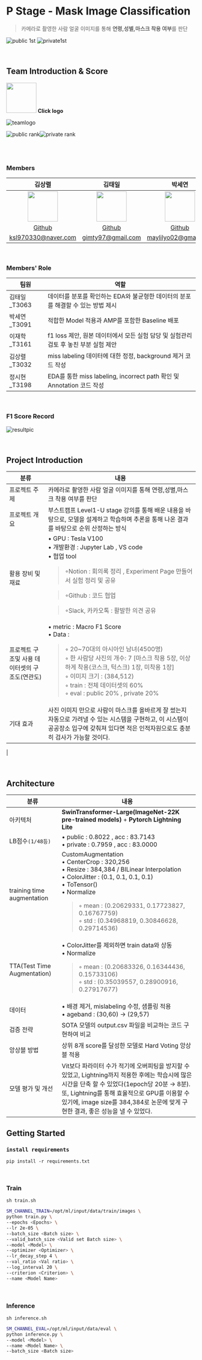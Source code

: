 # P Stage - Mask Image Classification
> 카메라로 촬영한 사람 얼굴 이미지를 통해 **연령,성별,마스크 착용 여부**를 판단


![public 1st](https://img.shields.io/badge/Public%20LB-1st-yellow?style=for-the-badge&logo=appveyor) ![private1st](https://img.shields.io/badge/Private%20LB-1st-yellow?style=for-the-badge&logo=appveyor)

<br>

## Team Introduction & Score


<a href="https://maylilyo.notion.site/NLP-3-Wrap-up-report-952b51a771244dab9a52f973a6368e74"><img src="https://upload.wikimedia.org/wikipedia/commons/4/45/Notion_app_logo.png" height=80 width=80px/></a>
**Click logo**

![teamlogo](https://www.notion.so/image/https%3A%2F%2Fs3-us-west-2.amazonaws.com%2Fsecure.notion-static.com%2F1c92df5d-fffa-4a96-9bef-c09cd8c42ada%2FUntitled.png?table=block&id=5e6b6865-e77a-462a-ac80-272a5dec19c6&spaceId=36a608c4-6cdc-4bd8-a27f-6b7ba453834d&width=2000&userId=81c2b489-fdab-42ca-bfb1-ad6e3e7936e4&cache=v2)

![public rank](https://user-images.githubusercontent.com/46811558/156877191-1a23e91f-865a-4ee2-b3ed-c12111879e47.JPG)![private rank](https://user-images.githubusercontent.com/46811558/156877438-fb6a6ebc-f9b4-4c2e-8893-d466b55f91b4.JPG)


<br>
<br>


### Members
김상렬|김태일|박세연|이재학|정시현|
:-:|:-:|:-:|:-:|:-:
<img src='https://user-images.githubusercontent.com/46811558/157459759-151f2053-92f8-4d00-961a-7cd6511363d2.jpg' height=80 width=80px></img>|<img src='https://user-images.githubusercontent.com/46811558/157460657-1caa79d7-7cc9-465f-a3c0-1876e18a3ce6.jpg' height=80 width=80px></img>|<img src='https://user-images.githubusercontent.com/46811558/157460405-16cbade1-1430-4283-acbd-44a99857ec5e.jpg' height=80 width=80px></img>|<img src='https://user-images.githubusercontent.com/46811558/157460675-9ee90b62-7a39-4542-893d-00eafdb0fd95.jpg' height=80 width=80px></img>|<img src='https://user-images.githubusercontent.com/46811558/157460704-6a5ac09f-fe71-4dd3-b30a-f2fa347b08d2.jpg' height=80 width=80px></img>
[Github](https://github.com/SangRyul)|[Github](https://github.com/detailTales)|[Github](https://github.com/maylilyo)|[Github](https://github.com/wogkr810)|[Github](https://github.com/alpha-src)
ksl970330@naver.com|gimty97@gmail.com|maylilyo02@gmail.com|jaehahk810@naver.com|sh2298@naver.com

<br>

### Members' Role
| 팀원 | 역할 | 
| --- | --- |
| 김태일_T3063 | 데이터를 분포를 확인하는 EDA와 불균형한 데이터의 분포를 해결할 수 있는 방법 제시 |
| 박세연_T3091 | 적합한 Model 적용과 AMP를 포함한 Baseline 배포 |
| 이재학_T3161 | f1 loss 제안, 원본 데이터에서 모든 실험 담당 및 실험관리 검토 후 놓친 부분 실험 제안 |
| 김상렬_T3032 | miss labeling 데이터에 대한 정정, background 제거 코드 작성 |
| 정시현_T3198 | EDA를 통한 miss labeling, incorrect path 확인 및 Annotation 코드 작성 |

<br>

### F1 Score Record
![resultpic](https://www.notion.so/image/https%3A%2F%2Fuser-images.githubusercontent.com%2F46811558%2F156929263-ee1ef05a-dd41-4fc1-b3c1-856709091179.JPG?table=block&id=c797260a-788d-4707-a2c5-ea0fb4b24840&spaceId=36a608c4-6cdc-4bd8-a27f-6b7ba453834d&width=2000&userId=81c2b489-fdab-42ca-bfb1-ad6e3e7936e4&cache=v2)


<br>

## Project Introduction

| 분류 | 내용 |
| --- | --- |
| 프로젝트 주제 | 카메라로 촬영한 사람 얼굴 이미지를 통해 연령,성별,마스크 착용 여부를 판단 |
| 프로젝트 개요 | 부스트캠프 Level1-U stage 강의를 통해 배운 내용을 바탕으로, 모델을 설계하고 학습하며 추론을 통해 나온 결과를 바탕으로 순위 산정하는 방식 |
| 활용 장비 및 재료 | • GPU : Tesla V100<br>• 개발환경 : Jupyter Lab , VS code<br>• 협업 tool<br><blockquote>◦Notion : 회의록 정리 , Experiment Page 만들어서 실험 정리 및 공유</blockquote><blockquote>◦Github : 코드 협업</blockquote><blockquote>◦Slack, 카카오톡 : 활발한 의견 공유</blockquote> |
| 프로젝트 구조및 사용 데이터셋의 구조도(연관도)  | • metric : Macro F1 Score<br>• Data :<blockquote>◦ 20~70대의 아시아인 남녀(4500명)<br>◦ 한 사람당 사진의 개수: 7 [마스크 착용 5장, 이상하게 착용(코스크, 턱스크) 1장, 미착용 1장]<br>◦ 이미지 크기 : (384,512)<br>◦ train : 전체 데이터셋의 60%<br>◦ eval : public 20% , private 20%</blockquote> |
| 기대 효과 | 사진 이미지 만으로 사람이 마스크를 올바르게 잘 썼는지 자동으로 가려낼 수 있는 시스템을 구현하고, 이 시스템이 공공장소 입구에 갖춰져 있다면 적은 인적자원으로도 충분히 검사가 가능할 것이다. |
|


<br> 

## Architecture

| 분류 | 내용 |
| --- | --- |
| 아키텍처 | **SwinTransformer-Large(ImageNet-22K pre-trained models)** + **Pytorch Lightning Lite** |
| LB점수`(1/48등)` | • public : 0.8022 , acc : 83.7143<br>• private : 0.7959 , acc : 83.0000 |
| training time augmentation | CustomAugmentation<br>• CenterCrop : 320,256<br>• Resize : 384,384  /  BILinear Interpolation<br>• ColorJitter : (0.1, 0.1, 0.1, 0.1)<br>• ToTensor()<br>• Normalize<br><blockquote>◦ mean : (0.20629331, 0.17723827, 0.16767759)<br>◦ std : (0.34968819, 0.30846628, 0.29714536)</blockqoute> |
| TTA(Test Time Augmentation) | • ColorJitter를 제외하면 train data와 상동<br>• Normalize<br><blockquote>◦ mean : (0.20683326, 0.16344436, 0.15733106)<br>◦ std : (0.35039557, 0.28900916, 0.27917677)<blockquote> |
| 데이터 | • 배경 제거, mislabeling 수정, 샘플링 적용<br>• ageband : (30,60) → (29,57) |
| 검증 전략 |  SOTA 모델의  output.csv 파일을 비교하는 코드 구현하여 비교 |
| 앙상블 방법 | 상위 8개 score를 달성한 모델로 Hard Voting 앙상블 적용 |
| 모델 평가 및 개선  | Vit보다 파라미터 수가 적기에 오버피팅을 방지할 수 있었고, Lightning까지 적용한 후에는 학습시에 많은 시간을 단축 할 수 있었다(1epoch당 20분 → 8분). 또, Lightning를 통해 효율적으로 GPU를 이용할 수 있기에, image size를 384,384로 논문에 맞게 구현한 결과, 좋은 성능을 낼 수 있었다. |


## Getting Started

### `install requirements`

```
pip install -r requirements.txt
```

<br>

### Train

`sh train.sh`

```bash
SM_CHANNEL_TRAIN=/opt/ml/input/data/train/images \
python train.py \
--epochs <Epochs> \
--lr 2e-05 \
--batch_size <Batch size> \
--valid_batch_size <Valid set Batch size> \
--model <Model> \
--optimizer <Optimizer> \
--lr_decay_step 4 \
--val_ratio <Val ratio> \
--log_interval 20 \
--criterion <Criterion> \
--name <Model Name>
```

<br>

### Inference

`sh inference.sh`

```bash
SM_CHANNEL_EVAL=/opt/ml/input/data/eval \
python inference.py \
--model <Model> \
--name <Model Name> \
--batch_size <Batch size>
```
